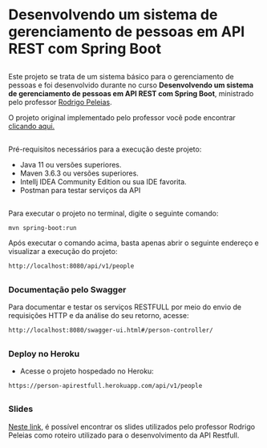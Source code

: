 #  Desenvolvendo um sistema de gerenciamento de pessoas em API REST com Spring Boot
##
Este projeto se trata de um sistema básico para o gerenciamento de pessoas e foi desenvolvido durante
no curso **Desenvolvendo um sistema de gerenciamento de pessoas em API REST com Spring Boot**, ministrado
pelo professor <a href="https://www.linkedin.com/in/rodrigopeleias/">Rodrigo Peleias</a>.

O projeto original implementado pelo professor você pode encontrar
<a href="https://github.com/rpeleias/personapi_digital_innovation_one">clicando aqui.</a>

##
Pré-requisitos necessários para a execução deste projeto:

* Java 11 ou versões superiores.
* Maven 3.6.3 ou versões superiores.
* Intellj IDEA Community Edition ou sua IDE favorita.
* Postman para testar serviços da API

##
Para executar o projeto no terminal, digite o seguinte comando:

```shell script
mvn spring-boot:run 
```

Após executar o comando acima, basta apenas abrir o seguinte endereço 
e visualizar a execução do projeto:

```
http://localhost:8080/api/v1/people
```

##
### Documentação pelo Swagger
Para documentar e testar os serviços RESTFULL por meio do envio de requisições HTTP e da análise do seu retorno, acesse:
```
http://localhost:8080/swagger-ui.html#/person-controller/
```

##
### Deploy no Heroku
* Acesse o projeto hospedado no Heroku:
```
https://person-apirestfull.herokuapp.com/api/v1/people
```

##
### Slides
[Neste link](https://drive.google.com/file/d/1crVPOVl6ok2HeYjh3fjQuGQn2lDZVHrn/view?usp=sharing), 
é possível encontrar os slides utilizados pelo professor Rodrigo Peleias como roteiro utilizado para o desenvolvimento da API Restfull.